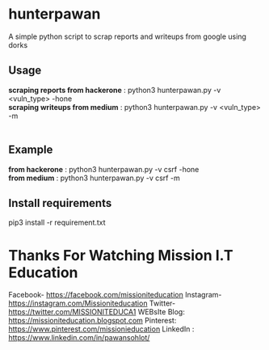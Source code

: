 # hunterpawan
A simple python script to scrap reports and writeups from google using  dorks 

## Usage 
**scraping reports from hackerone** : python3 hunterpawan.py -v <vuln_type> -hone <br>
**scraping writeups from medium** : python3 hunterpawan.py -v <vuln_type> -m  
<br>

## Example 
**from hackerone** : python3 hunterpawan.py -v csrf -hone  
**from medium** : python3 hunterpawan.py -v csrf -m  
  
 ## Install requirements
 pip3 install -r requirement.txt

# Thanks For Watching Mission I.T Education

Facebook-        https://facebook.com/missioniteducation
Instagram-       https://instagram.com/Missioniteducation
Twitter-            https://twitter.com/MISSIONITEDUCA1
WEBsIte Blog: https://missioniteducation.blogspot.com
Pinterest:         https://www.pinterest.com/missionieducation
LinkedIn :         https://www.linkedin.com/in/pawansohlot/
